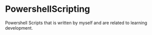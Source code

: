 # PowershellScripting
Powershell Scripts that is written by myself and are related to learning development.
